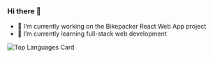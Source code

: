 ### Hi there 👋


- 🔭 I’m currently working on the Bikepacker React Web App project
- 🌱 I’m currently learning full-stack web development

![Top Languages Card](https://github-readme-stats.vercel.app/api/top-langs/?username=zhosde&layout=compact)
